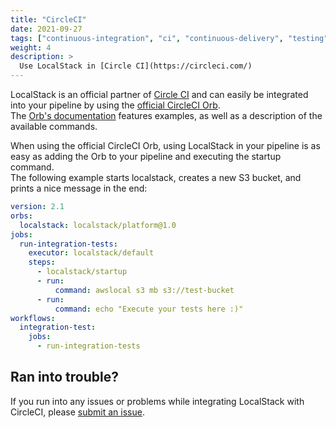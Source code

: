 ```yaml
---
title: "CircleCI"
date: 2021-09-27
tags: ["continuous-integration", "ci", "continuous-delivery", "testing"] 
weight: 4
description: >
  Use LocalStack in [Circle CI](https://circleci.com/)
---
```


LocalStack is an official partner of [Circle CI](https://circleci.com/) and can easily be integrated into your pipeline by using the [official CircleCI Orb](https://circleci.com/developer/orbs/orb/localstack/platform).\
The [Orb's documentation](https://circleci.com/developer/orbs/orb/localstack/platform) features examples, as well as a description of the available commands.

When using the official CircleCI Orb, using LocalStack in your pipeline is as easy as adding the Orb to your pipeline and executing the startup command.\
The following example starts localstack, creates a new S3 bucket, and prints a nice message in the end:
```yaml
version: 2.1
orbs:
  localstack: localstack/platform@1.0
jobs:
  run-integration-tests:
    executor: localstack/default
    steps:
      - localstack/startup
      - run:
          command: awslocal s3 mb s3://test-bucket
      - run:
          command: echo "Execute your tests here :)"
workflows:
  integration-test:
    jobs:
      - run-integration-tests
```

## Ran into trouble?

If you run into any issues or problems while integrating LocalStack with CircleCI, please [submit an issue](https://github.com/localstack/ci-plugin-circleci/issues).
